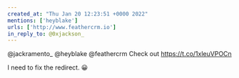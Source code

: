 ```yaml
---
created_at: "Thu Jan 20 12:23:51 +0000 2022"
mentions: ['heyblake']
urls: ['http://www.feathercrm.io']
in_reply_to: @0xjackson_
---
```


@jackramento_ @heyblake @feathercrm Check out https://t.co/1xleuVPOCn

I need to fix the redirect. 😀